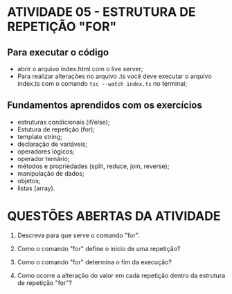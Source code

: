 # ATIVIDADE 05 - ESTRUTURA DE REPETIÇÃO "FOR"

## Para executar o código
- abrir o arquivo index.html com o live server;
- Para realizar alterações no arquivo .ts você deve executar o arquivo index.ts com o comando <code>tsc --watch index.ts</code> no terminal;

## Fundamentos aprendidos com os exercícios
- estruturas condicionais (if/else);
- Estutura de repetição (for);
- template string;
- declaração de variáveis;
- operadores lógicos;
- operador ternário;
- métodos e propriedades (split, reduce, join, reverse);
- manipulação de dados;
- objetos;
- listas (array).

# QUESTÕES ABERTAS DA ATIVIDADE

1. Descreva para que serve o comando "for".



2. Como o comando "for" define o início de uma repetição?



3. Como o comando "for" determina o fim da execução?



4. Como ocorre a alteração do valor em cada repetição dentro da estrutura de repetição "for"?



